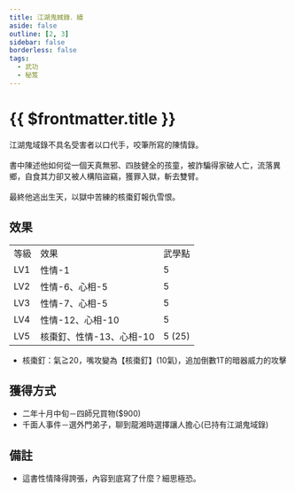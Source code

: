 ```yaml
---
title: 江湖鬼蜮錄．續
aside: false
outline: [2, 3]
sidebar: false
borderless: false
tags:
  - 武功
  - 秘笈
---
```


# {{ $frontmatter.title }}

<BookItemIcon :size="`medium`" :needLink="false" :no="8006" :style="'float: right;'" />

江湖鬼域錄不具名受害者以口代手，咬筆所寫的陳情錄。
<br><br>
書中陳述他如何從一個天真無邪、四肢健全的孩童，被詐騙得家破人亡，流落異鄉，自食其力卻又被人構陷盜竊，獲罪入獄，斬去雙臂。
<br><br>
最終他逃出生天，以獄中苦練的核棗釘報仇雪恨。
<br clear="all" />

## 效果

<table>
    <tr>
        <td>等級</td>
        <td>效果</td>
        <td>武學點</td>
    </tr>
    <tr>
        <td>LV1</td>
        <td>性情-1</td>
        <td>5</td>
    </tr>
    <tr>
        <td>LV2</td>
        <td>性情-6、心相-5</td>
        <td>5</td>
    </tr>
    <tr>
        <td>LV3</td>
        <td>性情-7、心相-5</td>
        <td>5</td>
    </tr>
    <tr>
        <td>LV4</td>
        <td>性情-12、心相-10</td>
        <td>5</td>
    </tr>
    <tr>
        <td>LV5</td>
        <td>核棗釘、性情-13、心相-10</td>
        <td>5 (25)</td>
    </tr>
</table>

- 核棗釘：氣≧20，嘴攻變為【核棗釘】(10氣)，追加倒數1T的暗器威力的攻擊

## 獲得方式

- 二年十月中旬－四師兄買物($900)
- 千面人事件－選外門弟子，聊到龍湘時選擇讓人擔心(已持有江湖鬼域錄)

## 備註

- 這書性情降得誇張，內容到底寫了什麼？細思極恐。
